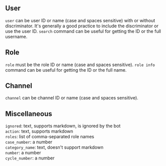 ## User

`user` can be user ID or name (case and spaces sensitive) with or without discriminator. It's generally a good practice to include the discriminator or use the user ID. `search` command can be useful for getting the ID or the full username.

## Role

`role` must be the role ID or name (case and spaces sensitive). `role info` command can be useful for getting the ID or the full name.

## Channel

`channel` can be channel ID or name (case and spaces sensitive).

## Miscellaneous

`ignored`: text, supports markdown, is ignored by the bot  
`action`: text, supports markdown  
`roles`: list of comma-separated role names  
`case_number`: a number  
`category_name`: text, doesn't support markdown  
`number`: a number  
`cycle_number`: a number  
